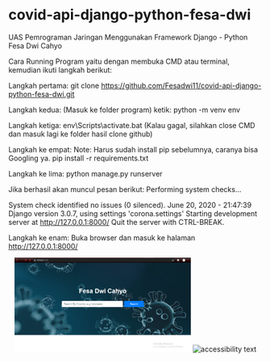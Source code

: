 # covid-api-django-python-fesa-dwi
UAS Pemrograman Jaringan Menggunakan Framework Django - Python Fesa Dwi Cahyo

Cara Running Program yaitu dengan membuka CMD atau terminal, kemudian ikuti langkah berikut:

Langkah pertama:
git clone https://github.com/Fesadwi11/covid-api-django-python-fesa-dwi.git

Langkah kedua:
(Masuk ke folder program) ketik:
python -m venv env

Langkah ketiga:
env\Scripts\activate.bat (Kalau gagal, silahkan close CMD dan masuk lagi ke folder hasil clone github)

Langkah ke empat:
Note: Harus sudah install pip sebelumnya, caranya bisa Googling ya.
pip install -r requirements.txt

Langkah ke lima:
python manage.py runserver

Jika berhasil akan muncul pesan berikut:
Performing system checks...

System check identified no issues (0 silenced).
June 20, 2020 - 21:47:39
Django version 3.0.7, using settings 'corona.settings'
Starting development server at http://127.0.0.1:8000/
Quit the server with CTRL-BREAK.

Langkah ke enam: 
Buka browser dan masuk ke halaman http://127.0.0.1:8000/

<p align="center">
  <img src="https://github.com/Fesadwi11/covid-api-django-python-fesa-dwi/blob/master/static/img/ss1.PNG" width="350" title="hover text">
  <img src="your_relative_path_here_number_2_large_name" width="350" alt="accessibility text">
</p>
